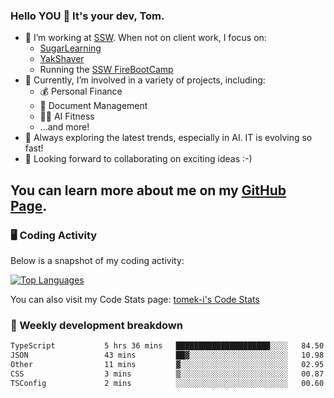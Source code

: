 ### Hello YOU 👋 It's your dev, Tom.

- 🏢 I’m working at [SSW][workplace]. When not on client work, I focus on:
  - [SugarLearning][sugar]
  - [YakShaver][yak]
  - Running the [SSW FireBootCamp][fboot]
- 🔭 Currently, I’m involved in a variety of projects, including:
  - 💰 Personal Finance
  - 📄 Document Management
  - 🏋🏻 AI Fitness
  - ...and more!
- 🌱 Always exploring the latest trends, especially in AI. IT is evolving so fast!
- 👯 Looking forward to collaborating on exciting ideas :-)

You can learn more about me on my [GitHub Page][hp].
---

### 🖥️ Coding Activity

<!--

- 🔭 Currently I am working on on some private projects including a Social Community and a Dating App
- 🌱 I’m currently diving deeper into BDD and UX
- 👯 I’m looking to collaborate on my "poker buddy" as well as my "fitness-pal" project :-)

-->

Below is a snapshot of my coding activity:
<!--
**tomek-i/tomek-i** is a ✨ _special_ ✨ repository because its `README.md` (this file) appears on your GitHub profile.

Here are some ideas to get you started:

- 🔭 I’m currently working on ...
- 🌱 I’m currently learning ...
- 👯 I’m looking to collaborate on ...
- 🤔 I’m looking for help with ...
- 💬 Ask me about ...
- 📫 How to reach me: ...
- 😄 Pronouns: ...
- ⚡ Fun fact: ...
-->
[![Top Languages](https://github-readme-stats.vercel.app/api/top-langs/?username=tomek-i&layout=compact)](https://github.com/tomek-i)

You can also visit my Code Stats page: [tomek-i's Code Stats](https://codestats.net/users/tomek-i)

### 💬 Weekly development breakdown
<!--START_SECTION:waka-->

```txt
TypeScript           5 hrs 36 mins   █████████████████████░░░░   84.50 %
JSON                 43 mins         ██▓░░░░░░░░░░░░░░░░░░░░░░   10.98 %
Other                11 mins         ▓░░░░░░░░░░░░░░░░░░░░░░░░   02.95 %
CSS                  3 mins          ▒░░░░░░░░░░░░░░░░░░░░░░░░   00.87 %
TSConfig             2 mins          ░░░░░░░░░░░░░░░░░░░░░░░░░   00.60 %
```

<!--END_SECTION:waka-->

<!-- Actual text -->
<!--
### Social Media
You can find me on [![Twitter][1.2]][1]
-->

<!-- Icons -->

[1.2]: http://i.imgur.com/wWzX9uB.png 


<!-- Links -->

[1]: https://twitter.com/tomek_i
[workplace]: https://www.ssw.com.au
[sugar]: https://sugarlearning.com
[yak]: https://yakshaver.ai
[fboot]: https://firebootcamp.com
[hp]:https://tomek.au
